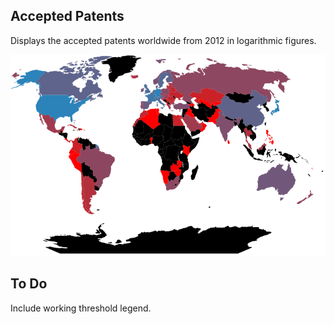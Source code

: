 Accepted Patents
----------------
Displays the accepted patents worldwide from 2012 in logarithmic figures.

![Example image][thumbnail]

To Do
-----
Include working threshold legend.


[thumbnail]: https://github.com/ok-dk/patents/raw/master/patent-verdenskort/visualization/thumbnail.png